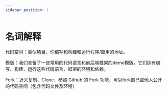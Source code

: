 ```yaml
---
sidebar_position: 1
---
```


# 名词解释

代码空间：类似项目，你编写和构建和运行程序/应用的地址。

模版：我们准备了一些常用的代码语言和前后端框架的demo模版，它们拥有编写、构建、运行这些代码语言、框架的环境和依赖。

Fork：近义复制、Clone，参照 Github 的 Fork 功能，可以fork自己或他人公开的代码空间（包含代码文件及环境）


